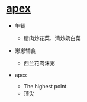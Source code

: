# [apex](https://github.com/jiemaoli/gitblog/issues/32)

- 午餐
   - 腊肉炒花菜、清炒奶白菜

- 崽崽辅食
   - 西兰花肉沫粥

- apex
   - The highest point.
   - 顶尖